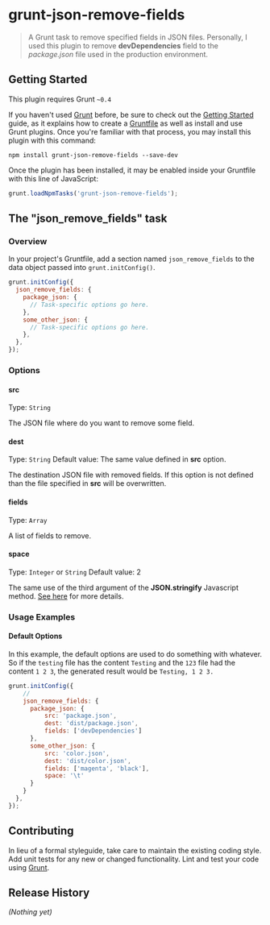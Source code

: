 # grunt-json-remove-fields

> A Grunt task to remove specified fields in JSON files. Personally, I used this plugin to remove **devDependencies** field to the *package.json* file used in the production environment.

## Getting Started
This plugin requires Grunt `~0.4`

If you haven't used [Grunt](http://gruntjs.com/) before, be sure to check out the [Getting Started](http://gruntjs.com/getting-started) guide, as it explains how to create a [Gruntfile](http://gruntjs.com/sample-gruntfile) as well as install and use Grunt plugins. Once you're familiar with that process, you may install this plugin with this command:

```shell
npm install grunt-json-remove-fields --save-dev
```

Once the plugin has been installed, it may be enabled inside your Gruntfile with this line of JavaScript:

```js
grunt.loadNpmTasks('grunt-json-remove-fields');
```

## The "json_remove_fields" task

### Overview
In your project's Gruntfile, add a section named `json_remove_fields` to the data object passed into `grunt.initConfig()`.

```js
grunt.initConfig({
  json_remove_fields: {
    package_json: {
      // Task-specific options go here.
    },
    some_other_json: {
      // Task-specific options go here.
    },
  },
});
```

### Options

#### src
Type: `String`

The JSON file where do you want to remove some field.

#### dest
Type: `String`
Default value: The same value defined in **src** option.

The destination JSON file with removed fields. If this option is not defined than the file specified in **src** will be overwritten.

#### fields
Type: `Array`

A list of fields to remove.

#### space
Type: `Integer` or `String`
Default value: 2

The same use of the third argument of the **JSON.stringify** Javascript method. [See here](https://developer.mozilla.org/en-US/docs/Web/JavaScript/Reference/Global_Objects/JSON/stringify) for more details. 

### Usage Examples

#### Default Options
In this example, the default options are used to do something with whatever. So if the `testing` file has the content `Testing` and the `123` file had the content `1 2 3`, the generated result would be `Testing, 1 2 3.`

```js
grunt.initConfig({
    //      
    json_remove_fields: {
      package_json: {
          src: 'package.json',
          dest: 'dist/package.json',
          fields: ['devDependencies']
      },
      some_other_json: {
          src: 'color.json',
          dest: 'dist/color.json',
          fields: ['magenta', 'black'],
          space: '\t'
      }
    }
  },
});
```

## Contributing
In lieu of a formal styleguide, take care to maintain the existing coding style. Add unit tests for any new or changed functionality. Lint and test your code using [Grunt](http://gruntjs.com/).

## Release History
_(Nothing yet)_
